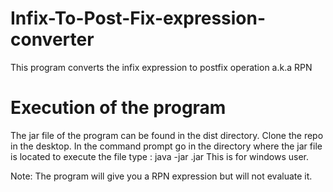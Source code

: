 Infix-To-Post-Fix-expression-converter
======================================

This program converts the infix expression to postfix operation a.k.a RPN

Execution of the program
========================
The jar file of the program can be found in the dist directory. 
Clone the repo in the desktop.
In the command prompt go in the directory where the jar file is located 
to execute the file type : java -jar <jar-file-name>.jar
This is for windows user.

Note: The program will give you a RPN expression but will not evaluate it. 
